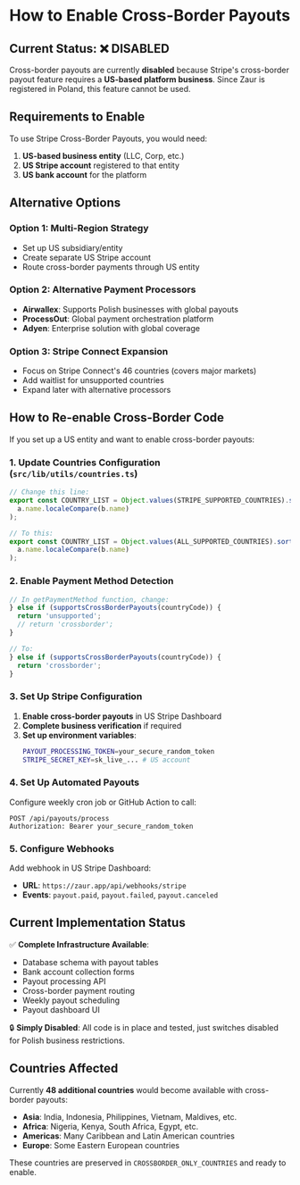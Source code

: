 # How to Enable Cross-Border Payouts

## Current Status: ❌ DISABLED

Cross-border payouts are currently **disabled** because Stripe's cross-border payout feature requires a **US-based platform business**. Since Zaur is registered in Poland, this feature cannot be used.

## Requirements to Enable

To use Stripe Cross-Border Payouts, you would need:

1. **US-based business entity** (LLC, Corp, etc.)
2. **US Stripe account** registered to that entity
3. **US bank account** for the platform

## Alternative Options

### Option 1: Multi-Region Strategy
- Set up US subsidiary/entity
- Create separate US Stripe account
- Route cross-border payments through US entity

### Option 2: Alternative Payment Processors
- **Airwallex**: Supports Polish businesses with global payouts
- **ProcessOut**: Global payment orchestration platform
- **Adyen**: Enterprise solution with global coverage

### Option 3: Stripe Connect Expansion
- Focus on Stripe Connect's 46 countries (covers major markets)
- Add waitlist for unsupported countries
- Expand later with alternative processors

## How to Re-enable Cross-Border Code

If you set up a US entity and want to enable cross-border payouts:

### 1. Update Countries Configuration (`src/lib/utils/countries.ts`)

```typescript
// Change this line:
export const COUNTRY_LIST = Object.values(STRIPE_SUPPORTED_COUNTRIES).sort((a, b) => 
  a.name.localeCompare(b.name)
);

// To this:
export const COUNTRY_LIST = Object.values(ALL_SUPPORTED_COUNTRIES).sort((a, b) => 
  a.name.localeCompare(b.name)
);
```

### 2. Enable Payment Method Detection

```typescript
// In getPaymentMethod function, change:
} else if (supportsCrossBorderPayouts(countryCode)) {
  return 'unsupported';
  // return 'crossborder';
}

// To:
} else if (supportsCrossBorderPayouts(countryCode)) {
  return 'crossborder';
}
```

### 3. Set Up Stripe Configuration

1. **Enable cross-border payouts** in US Stripe Dashboard
2. **Complete business verification** if required
3. **Set up environment variables**:
   ```bash
   PAYOUT_PROCESSING_TOKEN=your_secure_random_token
   STRIPE_SECRET_KEY=sk_live_... # US account
   ```

### 4. Set Up Automated Payouts

Configure weekly cron job or GitHub Action to call:
```
POST /api/payouts/process
Authorization: Bearer your_secure_random_token
```

### 5. Configure Webhooks

Add webhook in US Stripe Dashboard:
- **URL**: `https://zaur.app/api/webhooks/stripe`
- **Events**: `payout.paid`, `payout.failed`, `payout.canceled`

## Current Implementation Status

✅ **Complete Infrastructure Available**:
- Database schema with payout tables
- Bank account collection forms
- Payout processing API
- Cross-border payment routing
- Weekly payout scheduling
- Payout dashboard UI

🔒 **Simply Disabled**: All code is in place and tested, just switches disabled for Polish business restrictions.

## Countries Affected

Currently **48 additional countries** would become available with cross-border payouts:

- **Asia**: India, Indonesia, Philippines, Vietnam, Maldives, etc.
- **Africa**: Nigeria, Kenya, South Africa, Egypt, etc.
- **Americas**: Many Caribbean and Latin American countries
- **Europe**: Some Eastern European countries

These countries are preserved in `CROSSBORDER_ONLY_COUNTRIES` and ready to enable.